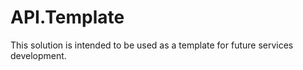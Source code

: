 # API.Template

This solution is intended to be used as a template for future services development.

